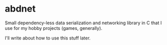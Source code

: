 # abdnet
Small dependency-less data serialization and networking library in C that I use for my hobby projects (games, generally).

I'll write about how to use this stuff later.
